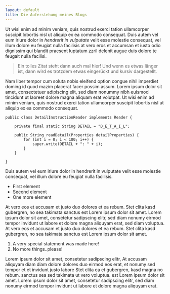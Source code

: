 ```yaml
---
layout: default
title: Die Auferstehung meines Blogs
---
```


Ut wisi enim ad minim veniam, quis nostrud exerci tation ullamcorper suscipit lobortis nisl ut aliquip ex ea commodo consequat. Duis autem vel eum iriure dolor in *hendrerit in vulputate* velit esse molestie consequat, vel illum dolore eu feugiat nulla facilisis at vero eros et accumsan et iusto odio dignissim qui blandit praesent luptatum zzril delenit augue duis dolore te feugait nulla facilisi.

> Ein tolles Zitat steht dann auch mal hier!
> Und wenn es etwas länger ist, dann wird es trotzdem etwas eingerückt und kursiv dargestellt.

Nam liber tempor cum soluta nobis eleifend option congue nihil imperdiet doming id quod mazim placerat facer possim assum. Lorem ipsum dolor sit amet, consectetuer adipiscing elit, sed diam nonummy nibh euismod tincidunt ut laoreet dolore magna aliquam erat volutpat. Ut wisi enim ad minim veniam, quis nostrud exerci tation ullamcorper suscipit lobortis nisl ut aliquip ex ea commodo consequat.

<pre><code>public class DetailInstructionReader implements Reader {

    private final static String DETAIL = "D_E_T_A_I_L";
      
    public String readDetail(Properties detailProperties) {
        for (int i = 0; i &lt; 100; i++) {
            super.write(DETAIL + ": " + i);
        }
    }

}</code></pre>

Duis autem vel eum iriure dolor in hendrerit in vulputate velit esse molestie consequat, vel illum dolore eu feugiat nulla facilisis.

* First element
* Second element
* One more element

At vero eos et accusam et justo duo dolores et ea rebum. Stet clita kasd gubergren, no sea takimata sanctus est Lorem ipsum dolor sit amet. Lorem ipsum dolor sit amet, consetetur sadipscing elitr, sed diam nonumy eirmod tempor invidunt ut labore et dolore magna aliquyam erat, sed diam voluptua. At vero eos et accusam et justo duo dolores et ea rebum. Stet clita kasd gubergren, no sea takimata sanctus est Lorem ipsum dolor sit amet.

1. A very special statement was made here!
1. No more things..please!

Lorem ipsum dolor sit amet, consetetur sadipscing elitr, At accusam aliquyam diam diam dolore dolores duo eirmod eos erat, et nonumy sed tempor et et invidunt justo labore Stet clita ea et gubergren, kasd magna no rebum. sanctus sea sed takimata ut vero voluptua. est Lorem ipsum dolor sit amet. Lorem ipsum dolor sit amet, consetetur sadipscing elitr, sed diam nonumy eirmod tempor invidunt ut labore et dolore magna aliquyam erat.
